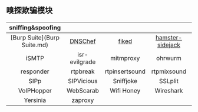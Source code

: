 ## 嗅探欺骗模块

|sniffing&spoofing||||||
|:-:|:-:|:-:|:-:|:-:|:-:|
|[Burp Suite](Burp Suite.md)|[DNSChef](DNSChef.md)|[fiked](Fiked.md)|[hamster-sidejack](hamster-sidejack.md)|[Hexlnject](HexInject.md)|iaxflood|
|iSMTP|isr-evilgrade|mitmproxy|ohrwurm|protos-sip|rebind|
|responder|rtpbreak|rtpinsertsound|rtpmixsound|sctpscan|SIPArmyKnife|
|SIPp|SIPVicious|Sniffjoke|SSLplit|sslstrip|THC-IPV6|
|VoIPHopper|WebScarab|Wifi Honey|Wireshark|xspy||
|Yersinia|zaproxy|||||

